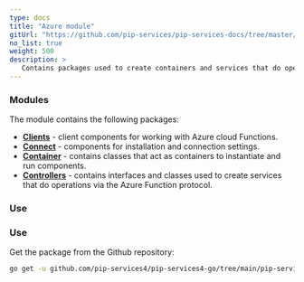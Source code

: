 ```yaml
---
type: docs
title: "Azure module"
gitUrl: "https://github.com/pip-services/pip-services-docs/tree/master/content/en/v4/toolkit_api/node/azure"
no_list: true
weight: 500
description: > 
   Contains packages used to create containers and services that do operations via the Azure Function protocol.
---
```



### Modules

The module contains the following packages:

- [**Clients**](clients) - client components for working with Azure cloud Functions.
- [**Connect**](connect) - components for installation and connection settings.
- [**Container**](containers) - contains classes that act as containers to instantiate and run components.
- [**Controllers**](controllers) - contains interfaces and classes used to create services that do operations via the Azure Function protocol.


### Use

### Use
Get the package from the Github repository:
```bash
go get -u github.com/pip-services4/pip-services4-go/tree/main/pip-services4-azure-go
```
